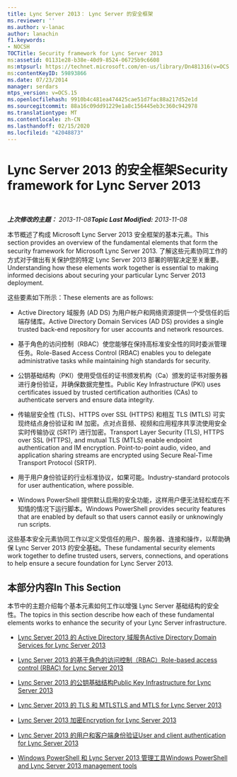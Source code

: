 ```yaml
---
title: Lync Server 2013： Lync Server 的安全框架
ms.reviewer: ''
ms.author: v-lanac
author: lanachin
f1.keywords:
- NOCSH
TOCTitle: Security framework for Lync Server 2013
ms:assetid: 01131e28-b38e-40d9-8524-06725b9c6608
ms:mtpsurl: https://technet.microsoft.com/en-us/library/Dn481316(v=OCS.15)
ms:contentKeyID: 59893866
ms.date: 07/23/2014
manager: serdars
mtps_version: v=OCS.15
ms.openlocfilehash: 9910b4c481ea474425cae51d7fac88a217d52e1d
ms.sourcegitcommit: 88a16c09dd91229e1a8c156445eb3c360c942978
ms.translationtype: MT
ms.contentlocale: zh-CN
ms.lasthandoff: 02/15/2020
ms.locfileid: "42048873"
---
```

<div data-xmlns="http://www.w3.org/1999/xhtml">

<div class="topic" data-xmlns="http://www.w3.org/1999/xhtml" data-msxsl="urn:schemas-microsoft-com:xslt" data-cs="http://msdn.microsoft.com/">

<div data-asp="http://msdn2.microsoft.com/asp">

# <a name="security-framework-for-lync-server-2013"></a><span data-ttu-id="15975-102">Lync Server 2013 的安全框架</span><span class="sxs-lookup"><span data-stu-id="15975-102">Security framework for Lync Server 2013</span></span>

</div>

<div id="mainSection">

<div id="mainBody">

<span> </span>

<span data-ttu-id="15975-103">_**上次修改的主题：** 2013-11-08_</span><span class="sxs-lookup"><span data-stu-id="15975-103">_**Topic Last Modified:** 2013-11-08_</span></span>

<span data-ttu-id="15975-104">本节概述了构成 Microsoft Lync Server 2013 安全框架的基本元素。</span><span class="sxs-lookup"><span data-stu-id="15975-104">This section provides an overview of the fundamental elements that form the security framework for Microsoft Lync Server 2013.</span></span> <span data-ttu-id="15975-105">了解这些元素协同工作的方式对于做出有关保护您的特定 Lync Server 2013 部署的明智决定至关重要。</span><span class="sxs-lookup"><span data-stu-id="15975-105">Understanding how these elements work together is essential to making informed decisions about securing your particular Lync Server 2013 deployment.</span></span>

<span data-ttu-id="15975-106">这些要素如下所示：</span><span class="sxs-lookup"><span data-stu-id="15975-106">These elements are as follows:</span></span>

  - <span data-ttu-id="15975-107">Active Directory 域服务 (AD DS) 为用户帐户和网络资源提供一个受信任的后端存储库。</span><span class="sxs-lookup"><span data-stu-id="15975-107">Active Directory Domain Services (AD DS) provides a single trusted back-end repository for user accounts and network resources.</span></span>

  - <span data-ttu-id="15975-108">基于角色的访问控制（RBAC）使您能够在保持高标准安全性的同时委派管理任务。</span><span class="sxs-lookup"><span data-stu-id="15975-108">Role-Based Access Control (RBAC) enables you to delegate administrative tasks while maintaining high standards for security.</span></span>

  - <span data-ttu-id="15975-109">公钥基础结构（PKI）使用受信任的证书颁发机构（Ca）颁发的证书对服务器进行身份验证，并确保数据完整性。</span><span class="sxs-lookup"><span data-stu-id="15975-109">Public Key Infrastructure (PKI) uses certificates issued by trusted certification authorities (CAs) to authenticate servers and ensure data integrity.</span></span>

  - <span data-ttu-id="15975-p102">传输层安全性 (TLS)、HTTPS over SSL (HTTPS) 和相互 TLS (MTLS) 可实现终结点身份验证和 IM 加密。点对点音频、视频和应用程序共享流使用安全实时传输协议 (SRTP) 进行加密。</span><span class="sxs-lookup"><span data-stu-id="15975-p102">Transport Layer Security (TLS), HTTPS over SSL (HTTPS), and mutual TLS (MTLS) enable endpoint authentication and IM encryption. Point-to-point audio, video, and application sharing streams are encrypted using Secure Real-Time Transport Protocol (SRTP).</span></span>

  - <span data-ttu-id="15975-112">用于用户身份验证的行业标准协议，如果可能。</span><span class="sxs-lookup"><span data-stu-id="15975-112">Industry-standard protocols for user authentication, where possible.</span></span>

  - <span data-ttu-id="15975-113">Windows PowerShell 提供默认启用的安全功能，这样用户便无法轻松或在不知情的情况下运行脚本。</span><span class="sxs-lookup"><span data-stu-id="15975-113">Windows PowerShell provides security features that are enabled by default so that users cannot easily or unknowingly run scripts.</span></span>

<span data-ttu-id="15975-114">这些基本安全元素协同工作以定义受信任的用户、服务器、连接和操作，以帮助确保 Lync Server 2013 的安全基础。</span><span class="sxs-lookup"><span data-stu-id="15975-114">These fundamental security elements work together to define trusted users, servers, connections, and operations to help ensure a secure foundation for Lync Server 2013.</span></span>

<div>

## <a name="in-this-section"></a><span data-ttu-id="15975-115">本部分内容</span><span class="sxs-lookup"><span data-stu-id="15975-115">In This Section</span></span>

<span data-ttu-id="15975-116">本节中的主题介绍每个基本元素如何工作以增强 Lync Server 基础结构的安全性。</span><span class="sxs-lookup"><span data-stu-id="15975-116">The topics in this section describe how each of these fundamental elements works to enhance the security of your Lync Server infrastructure.</span></span>

  - [<span data-ttu-id="15975-117">Lync Server 2013 的 Active Directory 域服务</span><span class="sxs-lookup"><span data-stu-id="15975-117">Active Directory Domain Services for Lync Server 2013</span></span>](lync-server-2013-active-directory-domain-services-for-lync-server.md)

  - [<span data-ttu-id="15975-118">Lync Server 2013 的基于角色的访问控制（RBAC）</span><span class="sxs-lookup"><span data-stu-id="15975-118">Role-based access control (RBAC) for Lync Server 2013</span></span>](lync-server-2013-role-based-access-control-rbac.md)

  - [<span data-ttu-id="15975-119">Lync Server 2013 的公钥基础结构</span><span class="sxs-lookup"><span data-stu-id="15975-119">Public Key Infrastructure for Lync Server 2013</span></span>](lync-server-2013-public-key-infrastructure.md)

  - [<span data-ttu-id="15975-120">Lync Server 2013 的 TLS 和 MTLS</span><span class="sxs-lookup"><span data-stu-id="15975-120">TLS and MTLS for Lync Server 2013</span></span>](lync-server-2013-tls-and-mtls.md)

  - [<span data-ttu-id="15975-121">Lync Server 2013 加密</span><span class="sxs-lookup"><span data-stu-id="15975-121">Encryption for Lync Server 2013</span></span>](lync-server-2013-encryption.md)

  - [<span data-ttu-id="15975-122">Lync Server 2013 的用户和客户端身份验证</span><span class="sxs-lookup"><span data-stu-id="15975-122">User and client authentication for Lync Server 2013</span></span>](lync-server-2013-user-and-client-authentication.md)

  - [<span data-ttu-id="15975-123">Windows PowerShell 和 Lync Server 2013 管理工具</span><span class="sxs-lookup"><span data-stu-id="15975-123">Windows PowerShell and Lync Server 2013 management tools</span></span>](lync-server-2013-windows-powershell-and-lync-server-management-tools.md)

</div>

</div>

<span> </span>

</div>

</div>

</div>


